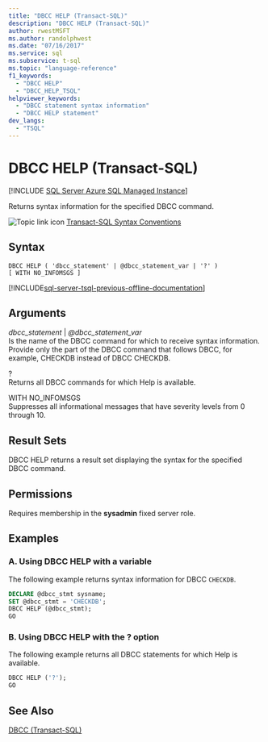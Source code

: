 ```yaml
---
title: "DBCC HELP (Transact-SQL)"
description: "DBCC HELP (Transact-SQL)"
author: rwestMSFT
ms.author: randolphwest
ms.date: "07/16/2017"
ms.service: sql
ms.subservice: t-sql
ms.topic: "language-reference"
f1_keywords:
  - "DBCC HELP"
  - "DBCC_HELP_TSQL"
helpviewer_keywords:
  - "DBCC statement syntax information"
  - "DBCC HELP statement"
dev_langs:
  - "TSQL"
---
```

# DBCC HELP (Transact-SQL)
[!INCLUDE [SQL Server Azure SQL Managed Instance](../../includes/applies-to-version/sql-asdbmi.md)]

Returns syntax information for the specified DBCC command.
  
![Topic link icon](../../database-engine/configure-windows/media/topic-link.gif "Topic link icon") [Transact-SQL Syntax Conventions](../../t-sql/language-elements/transact-sql-syntax-conventions-transact-sql.md)
  
## Syntax  
  
```syntaxsql
DBCC HELP ( 'dbcc_statement' | @dbcc_statement_var | '?' )  
[ WITH NO_INFOMSGS ]  
```  
  
[!INCLUDE[sql-server-tsql-previous-offline-documentation](../../includes/sql-server-tsql-previous-offline-documentation.md)]

## Arguments
 *dbcc_statement* | *\@dbcc_statement_var*  
 Is the name of the DBCC command for which to receive syntax information. Provide only the part of the DBCC command that follows DBCC, for example, CHECKDB instead of DBCC CHECKDB.  
  
 ?  
 Returns all DBCC commands for which Help is available.  
  
 WITH NO_INFOMSGS  
 Suppresses all informational messages that have severity levels from 0 through 10.  
  
## Result Sets  
DBCC HELP returns a result set displaying the syntax for the specified DBCC command.
  
## Permissions  
Requires membership in the **sysadmin** fixed server role.
  
## Examples  
### A. Using DBCC HELP with a variable  
The following example returns syntax information for DBCC `CHECKDB`.
  
```sql  
DECLARE @dbcc_stmt sysname;  
SET @dbcc_stmt = 'CHECKDB';  
DBCC HELP (@dbcc_stmt);  
GO  
```  
  
### B. Using DBCC HELP with the ? option  
The following example returns all DBCC statements for which Help is available.
  
```sql  
DBCC HELP ('?');  
GO  
```  
  
## See Also  
[DBCC &#40;Transact-SQL&#41;](../../t-sql/database-console-commands/dbcc-transact-sql.md)
  
  
